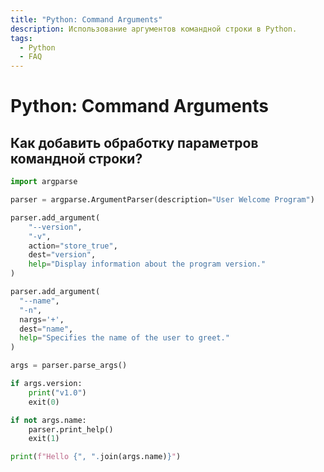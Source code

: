 ```yaml
---
title: "Python: Command Arguments"
description: Использование аргументов командной строки в Python.
tags:
  - Python
  - FAQ
---
```


# Python: Command Arguments

## Как добавить обработку параметров командной строки?

```python
import argparse

parser = argparse.ArgumentParser(description="User Welcome Program")

parser.add_argument(
    "--version",
    "-v",
    action="store_true",
    dest="version",
    help="Display information about the program version."
)

parser.add_argument(
  "--name",
  "-n",
  nargs='+', 
  dest="name",
  help="Specifies the name of the user to greet."
)

args = parser.parse_args()

if args.version:
    print("v1.0")
    exit(0)

if not args.name:
    parser.print_help()
    exit(1)

print(f"Hello {", ".join(args.name)}")
```
